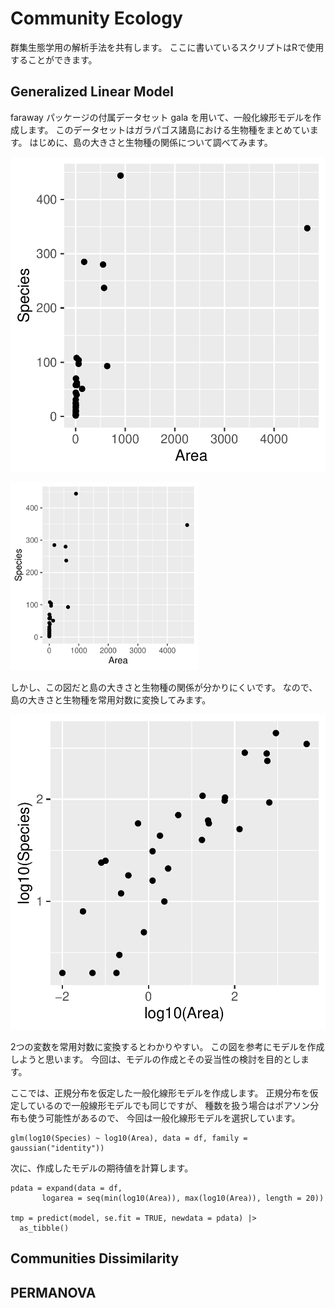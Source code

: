 # Community Ecology

群集生態学用の解析手法を共有します。
ここに書いているスクリプトはRで使用することができます。


## Generalized Linear Model
faraway パッケージの付属データセット
gala を用いて、一般化線形モデルを作成します。
このデータセットはガラパゴス諸島における生物種をまとめています。
はじめに、島の大きさと生物種の関係について調べてみます。

![Fig. 1. ガラパゴス諸島における島の大きさと生物の多様性の関係](https://raw.githubusercontent.com/Tomo-Aot/Community_Ecology/refs/heads/main/image/area_sp.png)

<img src="https://raw.githubusercontent.com/Tomo-Aot/Community_Ecology/refs/heads/main/image/area_sp.png" width="300">

しかし、この図だと島の大きさと生物種の関係が分かりにくいです。
なので、島の大きさと生物種を常用対数に変換してみます。

![Fig. 2. 常用対数に変換したガラパゴス諸島における島の大きさと生物の多様性の関係](https://raw.githubusercontent.com/Tomo-Aot/Community_Ecology/refs/heads/main/image/logrea_logsp.png)

2つの変数を常用対数に変換するとわかりやすい。
この図を参考にモデルを作成しようと思います。
今回は、モデルの作成とその妥当性の検討を目的とします。

ここでは、正規分布を仮定した一般化線形モデルを作成します。
正規分布を仮定しているので一般線形モデルでも同じですが、
種数を扱う場合はポアソン分布も使う可能性があるので、
今回は一般化線形モデルを選択しています。

```
glm(log10(Species) ~ log10(Area), data = df, family = gaussian("identity"))
```

次に、作成したモデルの期待値を計算します。

```
pdata = expand(data = df,
       logarea = seq(min(log10(Area)), max(log10(Area)), length = 20))

tmp = predict(model, se.fit = TRUE, newdata = pdata) |> 
  as_tibble()
```




## Communities Dissimilarity


## PERMANOVA

